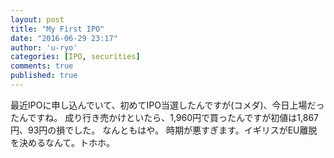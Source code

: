 ```yaml
---
layout: post
title: "My First IPO"
date: "2016-06-29 23:17"
author: 'u-ryo'
categories: [IPO, securities]
comments: true
published: true
---
```

最近IPOに申し込んでいて、初めてIPO当選したんですが(コメダ)、今日上場だったんですね。
成り行き売かけといたら、1,960円で買ったんですが初値は1,867円、93円の損でした。
なんともはや。
時期が悪すぎます。イギリスがEU離脱を決めるなんて。トホホ。